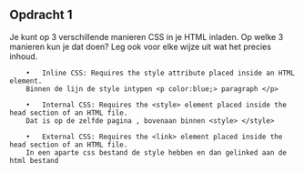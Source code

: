 ## Opdracht 1
Je kunt op 3 verschillende manieren CSS in je HTML inladen. Op welke 3 manieren kun je dat doen? Leg ook voor elke wijze uit wat het precies inhoud.


        •	Inline CSS: Requires the style attribute placed inside an HTML element.
        Binnen de lijn de style intypen <p color:blue;> paragraph </p>
        
        •	Internal CSS: Requires the <style> element placed inside the head section of an HTML file.
        Dat is op de zelfde pagina , bovenaan binnen <style> </style>
        
        •	External CSS: Requires the <link> element placed inside the head section of an HTML file.
        In een aparte css bestand de style hebben en dan gelinked aan de html bestand